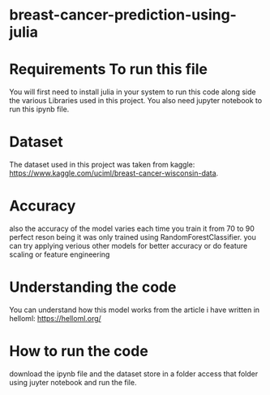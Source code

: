# breast-cancer-prediction-using-julia
# Requirements To run this file
You will first need to install julia in your system to run this code along side the various Libraries used in this project.
You also need jupyter notebook  to run this ipynb file.
# Dataset
The dataset used in this project was taken from kaggle: https://www.kaggle.com/uciml/breast-cancer-wisconsin-data.
# Accuracy 
also the accuracy of the model varies each time you train it from 70 to 90 perfect reson being it was only trained using RandomForestClassifier.
you can try applying verious other models for better accuracy or do feature scaling or feature engineering
# Understanding the code
You can understand how this model works from the article i have written in helloml: https://helloml.org/
# How to run the code
download the ipynb file and the dataset store in a folder access that folder using juyter notebook and run the file.
